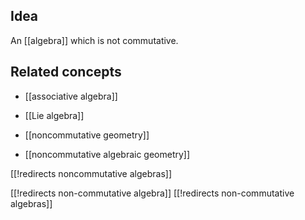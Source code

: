 
## Idea

An [[algebra]] which is not commutative.

## Related concepts

* [[associative algebra]]

* [[Lie algebra]]

* [[noncommutative geometry]]

* [[noncommutative algebraic geometry]]

[[!redirects noncommutative algebras]]

[[!redirects non-commutative algebra]]
[[!redirects non-commutative algebras]]